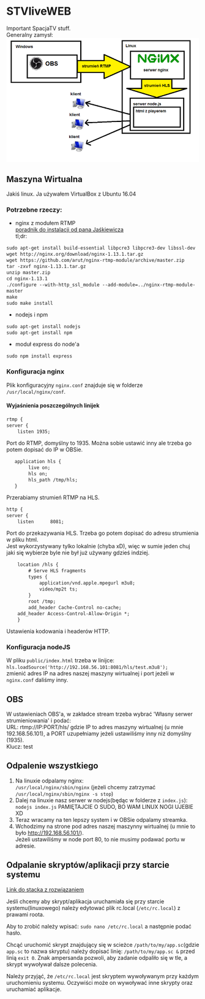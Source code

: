 # STVliveWEB
Important SpacjaTV stuff.  
Generalny zamysł:  
![alt text](https://github.com/hobitolog/STVliveWEB/blob/master/schemat.png "Schemat")

## Maszyna Wirtualna
Jakiś linux.
Ja używałem VirtualBox z Ubuntu 16.04
### Potrzebne rzeczy:
- nginx z modułem RTMP  
[poradnik do instalacji od pana Jaśkiewicza](https://obsproject.com/forum/resources/how-to-set-up-your-own-private-rtmp-server-using-nginx.50/)  
tl;dr:  
```
sudo apt-get install build-essential libpcre3 libpcre3-dev libssl-dev
wget http://nginx.org/download/nginx-1.13.1.tar.gz
wget https://github.com/arut/nginx-rtmp-module/archive/master.zip
tar -zxvf nginx-1.13.1.tar.gz
unzip master.zip
cd nginx-1.13.1
./configure --with-http_ssl_module --add-module=../nginx-rtmp-module-master
make
sudo make install
```
- nodejs i npm  
```
sudo apt-get install nodejs  
sudo apt-get install npm
```
- moduł express do node'a
```
sudo npm install express
```

### Konfiguracja nginx
Plik konfiguracyjny `nginx.conf` znajduje się w folderze `/usr/local/nginx/conf`.  
#### Wyjaśnienia poszczególnych linijek
```
rtmp {
server {
    listen 1935;
```

   Port do RTMP, domyślny to 1935. Można sobie ustawić inny ale trzeba go potem dopisać do IP w OBSie.

```
   application hls {
        live on;
        hls on;
        hls_path /tmp/hls;
   }
```

   Przerabiamy strumień RTMP na HLS.
   
```
http {
server {
    listen      8081;
```

Port do przekazywania HLS. Trzeba go potem dopisać do adresu strumienia w pliku html.  
Jest wykorzystywany tylko lokalnie (chyba xD), więc w sumie jeden chuj jaki się wybierze byle nie był już używany gdzieś indziej. 

```
    location /hls {
        # Serve HLS fragments
        types {
            application/vnd.apple.mpegurl m3u8;
            video/mp2t ts;
        }
        root /tmp;
        add_header Cache-Control no-cache;
	add_header Access-Control-Allow-Origin *;
    }
``` 
Ustawienia kodowania i headerów HTTP.  

### Konfiguracja nodeJS

W pliku `public/index.html` trzeba w linijce:  
`hls.loadSource('http://192.168.56.101:8081/hls/test.m3u8');`  
zmienić adres IP na adres naszej maszyny wirtualnej i port jeżeli w `nginx.conf` daliśmy inny.

 
## OBS
W ustawieniach OBS'a, w zakładce stream trzeba wybrać 'Własny serwer strumieniowania' i podać:  
URL: rtmp://IP:PORT/hls/ gdzie IP to adres maszyny wirtualnej (u mnie 192.168.56.101), a PORT uzupełniamy jeżeli ustawiliśmy inny niż domyślny (1935).  
Klucz: test

## Odpalenie wszystkiego
1. Na linuxie odpalamy nginx:  
`/usr/local/nginx/sbin/nginx` (jeżeli chcemy zatrzymać `/usr/local/nginx/sbin/nginx -s stop`)  
2. Dalej na linuxie nasz serwer w nodejs(będąc w folderze z `index.js`):  
`nodejs index.js`
PAMIĘTAJCIE O SUDO, BO WAM LINUX NOGI UJEBIE XD  
3. Teraz wracamy na ten lepszy system i w OBSie odpalamy streamka.  
4. Wchodzimy na strone pod adres naszej maszynny wirtualnej (u mnie to było http://192.168.56.101/).  
Jeżeli ustawiliśmy w node port 80, to nie musimy podawać portu w adresie.

## Odpalanie skryptów/aplikacji przy starcie systemu
[Link do stacka z rozwiązaniem](https://stackoverflow.com/questions/12973777/how-to-run-a-shell-script-at-startup)

Jeśli chcemy aby skrypt/aplikacja uruchamiała się przy starcie systemu(linuxowego) należy edytować plik rc.local
(`/etc/rc.local`) z prawami roota.

Aby to zrobić należy wpisać: `sudo nano /etc/rc.local` a następnie podać hasło.

Chcąć uruchomić skrypt znajdujący się w scieżce `/path/to/my/app.sc`(gdzie `app.sc` to nazwa skryptu) należy dopisać linię:
`/path/to/my/app.sc &` przed linią `exit 0`. Znak ampersanda pozwoli, aby zadanie odpaliło się w tle, a skrypt wywoływał dalsze polecenia. 

Należy przyjąć, że `/etc/rc.local` jest skryptem wywoływanym przy każdym uruchomieniu systemu. Oczywiści może on wywoływać inne skrypty oraz uruchamiać aplikacje.
